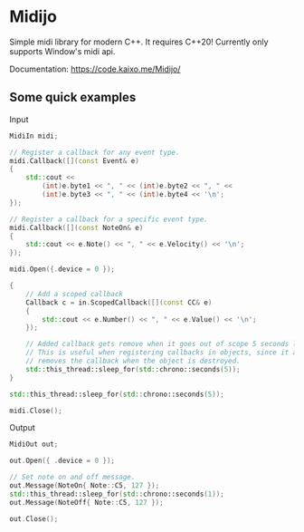 # Midijo
Simple midi library for modern C++. It requires C++20! Currently only supports Window's midi api.

Documentation: https://code.kaixo.me/Midijo/

## Some quick examples
Input
```cpp
MidiIn midi;

// Register a callback for any event type.
midi.Callback([](const Event& e)
{
    std::cout << 
        (int)e.byte1 << ", " << (int)e.byte2 << ", " << 
        (int)e.byte3 << ", " << (int)e.byte4 << '\n';
});

// Register a callback for a specific event type.
midi.Callback([](const NoteOn& e) 
{
    std::cout << e.Note() << ", " << e.Velocity() << '\n';
});

midi.Open({.device = 0 });

{
    // Add a scoped callback
    Callback c = in.ScopedCallback([](const CC& e)
    {
        std::cout << e.Number() << ", " << e.Value() << '\n';
    });

    // Added callback gets remove when it goes out of scope 5 seconds later.
    // This is useful when registering callbacks in objects, since it automatically
    // removes the callback when the object is destroyed.
    std::this_thread::sleep_for(std::chrono::seconds(5));
}

std::this_thread::sleep_for(std::chrono::seconds(5));

midi.Close();
```
Output
```cpp
MidiOut out;

out.Open({ .device = 0 });

// Set note on and off message.
out.Message(NoteOn{ Note::C5, 127 });
std::this_thread::sleep_for(std::chrono::seconds(1));
out.Message(NoteOff{ Note::C5, 127 });

out.Close();
```
